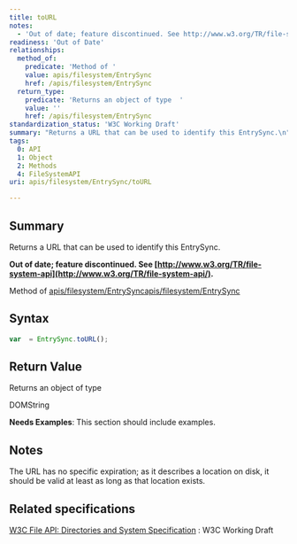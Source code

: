 ```yaml
---
title: toURL
notes:
  - 'Out of date; feature discontinued. See http://www.w3.org/TR/file-system-api/.'
readiness: 'Out of Date'
relationships:
  method_of:
    predicate: 'Method of '
    value: apis/filesystem/EntrySync
    href: /apis/filesystem/EntrySync
  return_type:
    predicate: 'Returns an object of type  '
    value: ''
    href: /apis/filesystem/EntrySync
standardization_status: 'W3C Working Draft'
summary: "Returns a URL that can be used to identify this EntrySync.\n"
tags:
  0: API
  1: Object
  2: Methods
  4: FileSystemAPI
uri: apis/filesystem/EntrySync/toURL

---
```

## Summary

Returns a URL that can be used to identify this EntrySync.

**Out of date; feature discontinued. See [http://www.w3.org/TR/file-system-api](http://www.w3.org/TR/file-system-api/).**

Method of [apis/filesystem/EntrySync](/apis/filesystem/EntrySync)[apis/filesystem/EntrySync](/apis/filesystem/EntrySync)

## Syntax

``` js
var  = EntrySync.toURL();
```

## Return Value

Returns an object of type

DOMString

**Needs Examples**: This section should include examples.

## Notes

The URL has no specific expiration; as it describes a location on disk, it should be valid at least as long as that location exists.

## Related specifications

[W3C File API: Directories and System Specification](http://dev.w3.org/2009/dap/file-system/pub/FileSystem/)
:   W3C Working Draft
